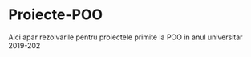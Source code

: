# Proiecte-POO
 Aici apar rezolvarile pentru proiectele primite la POO in anul universitar 2019-202
